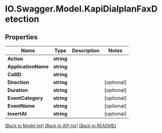 # IO.Swagger.Model.KapiDialplanFaxDetection
## Properties

Name | Type | Description | Notes
------------ | ------------- | ------------- | -------------
**Action** | **string** |  | 
**ApplicationName** | **string** |  | 
**CallID** | **string** |  | 
**Direction** | **string** |  | [optional] 
**Duration** | **string** |  | [optional] 
**EventCategory** | **string** |  | [optional] 
**EventName** | **string** |  | [optional] 
**InsertAt** | **string** |  | [optional] 

[[Back to Model list]](../README.md#documentation-for-models) [[Back to API list]](../README.md#documentation-for-api-endpoints) [[Back to README]](../README.md)

